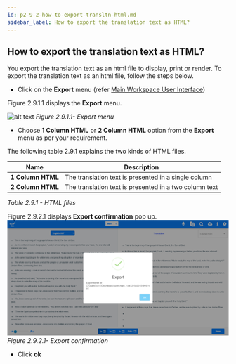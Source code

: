 ```yaml
---
id: p2-9-2-how-to-export-transltn-html.md
sidebar_label: How to export the translation text as HTML?
---
```


## How to export the translation text as HTML?

You export the translation text as an html file to display, print or render. To export the translation text as an html file, follow the steps below.

-   Click on the **Export** menu (refer [Main Workspace User Interface](../../Part-1/Getting-Started/Autographa-Live-User-Interface-Overview/p1-2-2-main-wrkspace-ui.md))

Figure 2.9.1.1 displays the **Export** menu.

![alt text](../../../../static/AutographaLiveImages/Export-translation-text/export-menu-fig-2.9.1.1.jpg 'Export menu')
_Figure 2.9.1.1- Export menu_

-   Choose **1 Column HTML** or **2 Column HTML** option from the **Export** menu as per your requirement.

The following table 2.9.1 explains the two kinds of HTML files.

| Name              | Description                                            |
| ----------------- | ------------------------------------------------------ |
| **1 Column HTML** | The translation text is presented in a single column   |
| **2 Column HTML** | The translation text is presented in a two column text |

_Table 2.9.1 - HTML files_

Figure 2.9.2.1 displays **Export confirmation** pop up.
![alt text](../../../../static/AutographaLiveImages/Export-translation-text/export-confirmation-fig-2.9.2.1.jpg 'Export confirmation')
_Figure 2.9.2.1- Export confirmation_

-   Click **ok**

